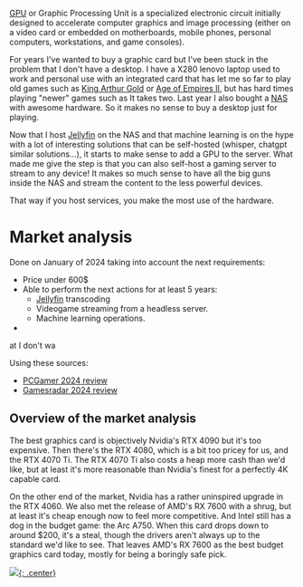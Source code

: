 [GPU](https://en.wikipedia.org/wiki/Graphics_processing_unit) or Graphic Processing Unit is a specialized electronic circuit initially designed to accelerate computer graphics and image processing (either on a video card or embedded on motherboards, mobile phones, personal computers, workstations, and game consoles). 

For years I've wanted to buy a graphic card but I've been stuck in the problem that I don't have a desktop. I have a X280 lenovo laptop used to work and personal use with an integrated card that has let me so far to play old games such as [King Arthur Gold](kag.md) or [Age of Empires II](age_of_empires.md), but has hard times playing "newer" games such as It takes two. Last year I also bought a [NAS](nas.md) with awesome hardware. So it makes no sense to buy a desktop just for playing. 

Now that I host [Jellyfin](jellyfin.md) on the NAS and that machine learning is on the hype with a lot of interesting solutions that can be self-hosted (whisper, chatgpt similar solutions...), it starts to make sense to add a GPU to the server. What made me give the step is that you can also self-host a gaming server to stream to any device! It makes so much sense to have all the big guns inside the NAS and stream the content to the less powerful devices. 

That way if you host services, you make the most use of the hardware.

# Market analysis

Done on January of 2024 taking into account the next requirements:

- Price under 600$
- Able to perform the next actions for at least 5 years:
  - [Jellyfin](jellyfin.md) transcoding
  - Videogame streaming from a headless server.
  - Machine learning operations.
- 

at I don't wa

Using these sources:

- [PCGamer 2024 review](https://www.pcgamer.com/the-best-graphics-cards/)
- [Gamesradar 2024 review](https://www.gamesradar.com/best-pc-graphics-cards/)

## Overview of the market analysis

The best graphics card is objectively Nvidia's RTX 4090 but it's too expensive. Then there's the RTX 4080, which is a bit too pricey for us, and the RTX 4070 Ti. The RTX 4070 Ti also costs a heap more cash than we'd like, but at least it's more reasonable than Nvidia's finest for a perfectly 4K capable card.

On the other end of the market, Nvidia has a rather uninspired upgrade in the RTX 4060. We also met the release of AMD's RX 7600 with a shrug, but at least it's cheap enough now to feel more competitive. And Intel still has a dog in the budget game: the Arc A750. When this card drops down to around $200, it's a steal, though the drivers aren't always up to the standard we'd like to see. That leaves AMD's RX 7600 as the best budget graphics card today, mostly for being a boringly safe pick.

[![](not-by-ai.svg){: .center}](https://notbyai.fyi)
